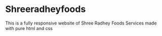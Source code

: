 # Shreeradheyfoods
This is a fully responsive website of Shree Radhey Foods Services made with pure html and css
